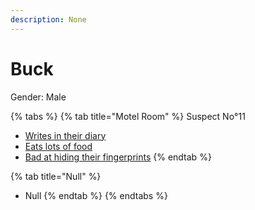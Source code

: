 ```yaml
---
description: None
---
```


# Buck

Gender: Male

{% tabs %}
{% tab title="Motel Room" %}
Suspect No°11
- [Writes in their diary](../Clues/Writesintheirdiary.md)
- [Eats lots of food](../Clues/Eatslotsoffood.md)
- [Bad at hiding their fingerprints](../Clues/Badathidingtheirfingerprints.md)
{% endtab %}

{% tab title="Null" %}
- Null
{% endtab %}
{% endtabs %}